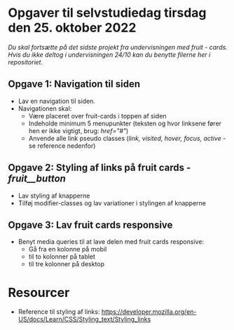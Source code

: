 # Opgaver til selvstudiedag tirsdag den 25. oktober 2022
*Du skal fortsætte på det sidste projekt fra undervisningen med fruit - cards. Hvis du ikke deltog i undervisningen 24/10 kan du benytte filerne her i repositoriet.*

## Opgave 1: Navigation til siden

- Lav en navigation til siden.
- Navigationen skal:
  - Være placeret over fruit-cards i toppen af siden
  - Indeholde minimum 5 menupunkter (teksten og hvor linksene fører hen er ikke vigtigt, brug: *href="#"*)
  - Anvende alle link pseudo classes (*link, visited, hover, focus, active* - se reference nedenfor)


## Opgave 2: Styling af links på fruit cards - *fruit__button*

- Lav styling af knapperne
- Tilføj modifier-classes og lav variationer i stylingen af knapperne


## Opgave 3: Lav fruit cards responsive

- Benyt media queries til at lave delen med fruit cards responsive:
  - Gå fra en kolonne på mobil 
  - til to kolonner på tablet
  - til tre kolonner på desktop


# Resourcer
- Reference til styling af links: https://developer.mozilla.org/en-US/docs/Learn/CSS/Styling_text/Styling_links 
